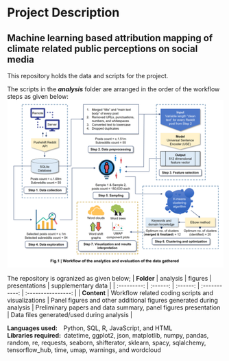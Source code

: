 # Project Description

## Machine learning based attribution mapping of climate related public perceptions on social media 

This repository holds the data and scripts for the project.

The scripts in the **_analysis_** folder are arranged in the order of the workflow steps as given below:
![Workflow](https://github.com/akshaydnicator/ClimateChangeReddit/blob/main/Workflow.png)

The repository is ogranized as given below;
| **Folder** | analysis | figures | presentations | supplementary data |
| :---------: | :------: | :------: | :-----------: | :----------------: |
| **Content** | Workflow related coding scripts and visualizations | Panel figures and other additional figures generated during analysis | Preliminary papers and data summary, panel figures presentation | Data files generated/used during analysis |

**Languages used:**&emsp;Python, SQL, R, JavaScript, and HTML<br>
**Libraries required:**&ensp;datetime, ggplot2, json, matplotlib, numpy, pandas, random, re, requests, seaborn, shifterator, sklearn, spacy, sqlalchemy, tensorflow_hub, time, umap, warnings, and wordcloud
